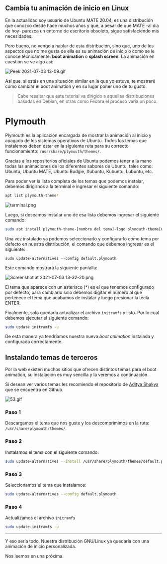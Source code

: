 ## Cambia tu animación de inicio en Linux

En la actualidad soy usuario de Ubuntu MATE 20.04, es una distribución que conozco desde hace muchos años y que, a pesar de que MATE -al día de hoy- parezca un entorno de escritorio obsoleto, sigue satisfaciendo mis necesidades.

Pero bueno, no vengo a hablar de esta distribución, sino que, uno de los aspectos que no me gusta de ella es su animación de inicio o como se le conoce técnicamente: **boot animation** o **splash screen**. La animación en cuestión se ve algo así:



![Peek 2021-07-03 13-09.gif](https://cdn.hashnode.com/res/hashnode/image/upload/v1625339378608/bd_WjaJfz.gif)

Así que, si estás en una situación similar en la que yo estuve, te mostraré cómo cambiar el boot animation y en su lugar poner uno de tu gusto.

>Cabe resaltar que este tutorial va dirigido a aquellas distribuciones basadas en Debian, en otras como Fedora el proceso varía un poco.

# Plymouth

Plymouth es la aplicación encargada de mostrar la animación al inicio y apagado de los sistemas operativos de Ubuntu. Todos los temas que instalemos deben estar en la siguiente ruta para su correcto funcionamiento: <code>/usr/share/plymouth/themes/</code>.

Gracias a los repositorios oficiales de Ubuntu podemos tener a la mano todas las animaciones de los diferentes sabores de Ubuntu, tales como: Ubuntu, Ubuntu MATE, Ubuntu Budgie, Xubuntu, Kubuntu, Lubuntu, etc.

Para poder ver la lista completa de los temas que podemos instalar, debemos dirigirnos a la terminal e ingresar el siguiente comando:


```bash
apt list plymouth-theme*
``` 


![terminal.png](https://cdn.hashnode.com/res/hashnode/image/upload/v1625340133165/uzzcyBlZY.png)

Luego, si deseamos instalar uno de esa lista debemos ingresar el siguiente comando: 

```bash
sudo apt install plymouth-theme-[nombre del tema]-logo plymouth-theme[nombre del tema]-text
``` 


Una vez instalado ya podemos seleccionarlo y configurarlo como tema por defecto en nuestra distribución, el comando que debemos ingresar es el siguiente:


```
sudo update-alternatives --config default.plymouth
``` 

Este comando mostrará la siguiente pantalla:


![Screenshot at 2021-07-03 13-32-20.png](https://cdn.hashnode.com/res/hashnode/image/upload/v1625340755080/GHA4ZJE5R.png)

El tema que aparece con un asterisco (*) es el que tenemos configurado por defecto, para cambiarlo solo debemos digitar el número al que pertenece el tema que acabamos de instalar y luego presionar la tecla ENTER.

Finalmente, solo quedaría actualizar el archivo <code>initramfs</code> y listo. Por lo cual debemos ejecutar el siguiente comando:

```bash
sudo update initramfs -u
``` 

De esta manera ya tendríamos nuestra nueva *boot animation* instalada y configurada correctamente.

## Instalando temas de terceros

Por la web existen muchos sitios que ofrecen distintos temas para el boot animation, su instalación es muy sencilla y la veremos a continuación.

Si desean ver varios temas les recomiendo el repositorio de [Aditya Shakya](https://github.com/adi1090x/plymouth-themes/) que se encuentra en Github.


![53.gif](https://cdn.hashnode.com/res/hashnode/image/upload/v1625341380796/-ptMPZi5y.gif)

### Paso 1

Descargamos el tema que nos guste y los descomprimimos en la ruta: <code>/usr/share/plymouth/themes/</code>. 

### Paso 2

Instalamos el tema con el siguiente comando.
```bash
sudo update-alternatives --install /usr/share/plymouth/themes/default.plymouth default.plymouth /usr/share/plymouth/themes/[nombre_directorio_tema]/[nombre_tema] 100
```
 
### Paso 3

Seleccionamos el tema que instalamos:


```bash
sudo update-alternatives --config default.plymouth
``` 

### Paso 4

Actualizamos el archivo <code>initramfs</code>


```Bash
sudo update-initramfs -u
``` 

---

Y eso sería todo. Nuestra distribución GNU/Linux ya quedaría con una animación de inicio personalizada.

Nos leemos en una próxima.


